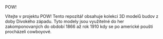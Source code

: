 POW!

Vítejte v projektu POW! Tento repozitář obsahuje kolekci 3D modelů budov z doby Divokého západu. Tyto modely jsou využitelné do her zakomponovaných do období 1866 až rok 1910 kdy se po americké poušti procházeli cowboyové.
